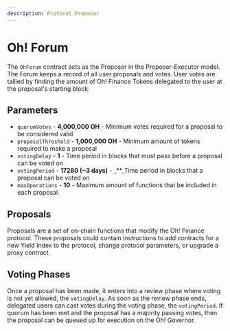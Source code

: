 ```yaml
---
description: Protocol Proposer
---
```


# Oh! Forum

The `OhForum` contract acts as the Proposer in the Proposer-Executor model. The Forum keeps a record of all user proposals and votes. User votes are tallied by finding the amount of Oh! Finance Tokens delegated to the user at the proposal's starting block.

## Parameters

* `quorumVotes` - **4,000,000 OH** - Minimum votes required for a proposal to be considered valid
* `proposalThreshold` - **1,000,000** **OH** - Minimum amount of tokens required to make a proposal
* `votingDelay` - **1** - Time period in blocks that must pass before a proposal can be voted on
* `votingPeriod` - **17280 \(~3 days\)** - _\*\*_Time period in blocks that a proposal can be voted on
* `maxOperations` - **10** - Maximum amount of functions that be included in each proposal

## Proposals

Proposals are a set of on-chain functions that modify the Oh! Finance protocol. These proposals could contain instructions to add contracts for a new Yield Index to the protocol, change protocol parameters, or upgrade a proxy contract.

## Voting Phases

Once a proposal has been made, it enters into a review phase where voting is not yet allowed, the `votingDelay`. As soon as the review phase ends, delegated users can cast votes during the voting phase, the `votingPeriod`. If quorum has been met and the proposal has a majority passing votes, then the proposal can be queued up for execution on the Oh! Governor.

